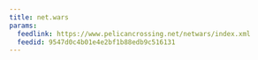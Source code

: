 ```yaml
---
title: net.wars
params:
  feedlink: https://www.pelicancrossing.net/netwars/index.xml
  feedid: 9547d0c4b01e4e2bf1b88edb9c516131
---
```

